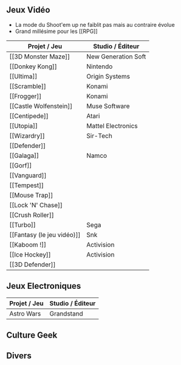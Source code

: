 ## Jeux Vidéo
- La mode du Shoot'em up ne faiblit pas mais au contraire évolue
- Grand millésime pour les [[RPG]]

| Projet / Jeu           | Studio / Éditeur    |
| ---------------------- | ------------------- |
| [[3D Monster Maze]]    | New Generation Soft |
| [[Donkey Kong]]        | Nintendo            |
| [[Ultima]]             | Origin Systems      |
| [[Scramble]]           | Konami              |
| [[Frogger]]            | Konami              |
| [[Castle Wolfenstein]] | Muse Software       |
| [[Centipede]]          | Atari               |
| [[Utopia]]             | Mattel Electronics  |
| [[Wizardry]]           | Sir-Tech            |
| [[Defender]]           |                     |
| [[Galaga]]             | Namco               |
| [[Gorf]]               |                     |
| [[Vanguard]]           |                     |
| [[Tempest]]            |                     |
| [[Mouse Trap]]         |                     |
| [[Lock 'N' Chase]]     |                     |
| [[Crush Roller]]       |                     |
| [[Turbo]]              | Sega                |
| [[Fantasy (le jeu vidéo)]]            | Snk                 |
| [[Kaboom !]]           | Activision          |
| [[Ice Hockey]]         | Activision          |
| [[3D Defender]]        |                     |
## Jeux Electroniques

| Projet / Jeu | Studio / Éditeur |
| ------------ | ---------------- |
| Astro Wars   | Grandstand       |
## Culture Geek

## Divers


